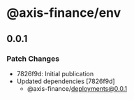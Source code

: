 # @axis-finance/env

## 0.0.1

### Patch Changes

- 7826f9d: Initial publication
- Updated dependencies [7826f9d]
  - @axis-finance/deployments@0.0.1
